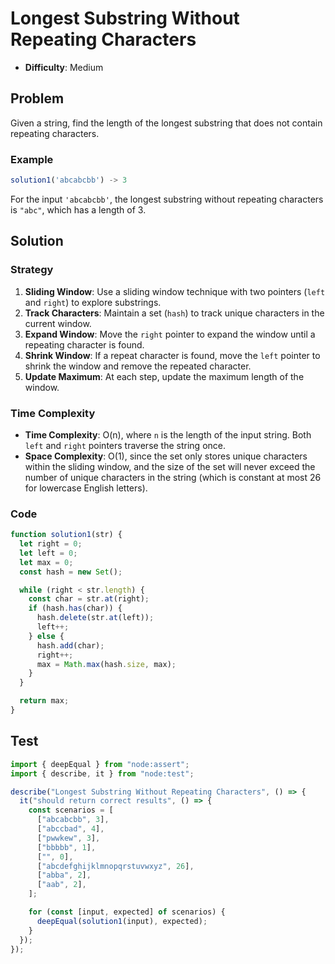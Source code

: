 # Longest Substring Without Repeating Characters

- **Difficulty**: Medium

## Problem

Given a string, find the length of the longest substring that does not contain repeating characters.

### Example

```js
solution1('abcabcbb') -> 3
```

For the input `'abcabcbb'`, the longest substring without repeating characters is `"abc"`, which has a length of 3.

## Solution

### Strategy

1. **Sliding Window**: Use a sliding window technique with two pointers (`left` and `right`) to explore substrings.
2. **Track Characters**: Maintain a set (`hash`) to track unique characters in the current window.
3. **Expand Window**: Move the `right` pointer to expand the window until a repeating character is found.
4. **Shrink Window**: If a repeat character is found, move the `left` pointer to shrink the window and remove the repeated character.
5. **Update Maximum**: At each step, update the maximum length of the window.

### Time Complexity
- **Time Complexity**: O(n), where `n` is the length of the input string. Both `left` and `right` pointers traverse the string once.
- **Space Complexity**: O(1), since the set only stores unique characters within the sliding window, and the size of the set will never exceed the number of unique characters in the string (which is constant at most 26 for lowercase English letters).

### Code

```js
function solution1(str) {
  let right = 0;
  let left = 0;
  let max = 0;
  const hash = new Set();

  while (right < str.length) {
    const char = str.at(right);
    if (hash.has(char)) {
      hash.delete(str.at(left));
      left++;
    } else {
      hash.add(char);
      right++;
      max = Math.max(hash.size, max);
    }
  }

  return max;
}
```

## Test

```js
import { deepEqual } from "node:assert";
import { describe, it } from "node:test";

describe("Longest Substring Without Repeating Characters", () => {
  it("should return correct results", () => {
    const scenarios = [
      ["abcabcbb", 3],
      ["abccbad", 4],
      ["pwwkew", 3],
      ["bbbbb", 1],
      ["", 0],
      ["abcdefghijklmnopqrstuvwxyz", 26],
      ["abba", 2],
      ["aab", 2],
    ];

    for (const [input, expected] of scenarios) {
      deepEqual(solution1(input), expected);
    }
  });
});
```
